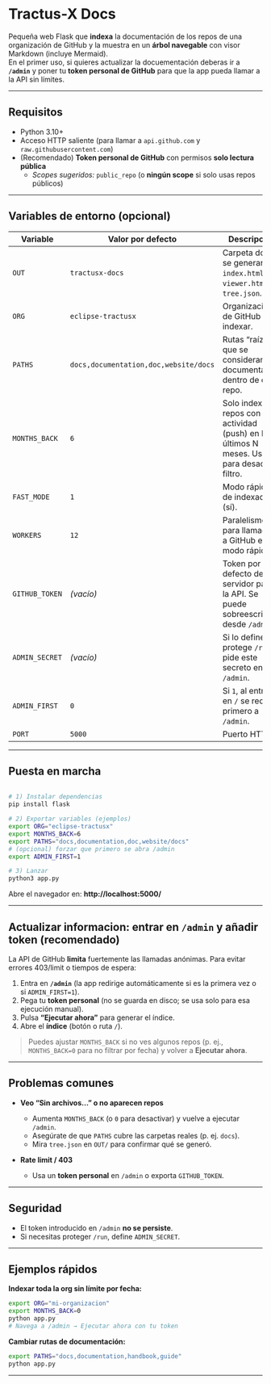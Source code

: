 # Tractus-X Docs 

Pequeña web Flask que **indexa** la documentación de los repos de una organización de GitHub y la muestra en un **árbol navegable** con visor Markdown (incluye Mermaid).  
En el primer uso, si quieres actualizar la docuementación deberas ir a **`/admin`** y poner tu **token personal de GitHub** para que la app pueda llamar a la API sin límites.

---

## Requisitos

- Python 3.10+  
- Acceso HTTP saliente (para llamar a `api.github.com` y `raw.githubusercontent.com`)
- (Recomendado) **Token personal de GitHub** con permisos **solo lectura pública**  
  - *Scopes sugeridos:* `public_repo` (o **ningún scope** si solo usas repos públicos)

---

## Variables de entorno (opcional)

| Variable              | Valor por defecto          | Descripción |
|----------------------|----------------------------|-------------|
| `OUT`                | `tractusx-docs`            | Carpeta donde se generan `index.html`, `viewer.html` y `tree.json`. |
| `ORG`                | `eclipse-tractusx`         | Organización de GitHub a indexar. |
| `PATHS`              | `docs,documentation,doc,website/docs` | Rutas “raíz” que se consideran documentación dentro de cada repo. |
| `MONTHS_BACK`        | `6`                        | Solo indexa repos con actividad (push) en los últimos N meses. Usa `0` para desactivar filtro. |
| `FAST_MODE`          | `1`                        | Modo rápido de indexado (sí). |
| `WORKERS`            | `12`                       | Paralelismo para llamadas a GitHub en modo rápido. |
| `GITHUB_TOKEN`       | *(vacío)*                  | Token por defecto del servidor para la API. Se puede sobreescribir desde `/admin`. |
| `ADMIN_SECRET`       | *(vacío)*                  | Si lo defines, protege `/run` y pide este secreto en `/admin`. |
| `ADMIN_FIRST`        | `0`                        | Si `1`, al entrar en `/` se redirige primero a `/admin`. |
| `PORT`               | `5000`                     | Puerto HTTP. |

---

## Puesta en marcha

```bash

# 1) Instalar dependencias
pip install flask

# 2) Exportar variables (ejemplos)
export ORG="eclipse-tractusx"
export MONTHS_BACK=6
export PATHS="docs,documentation,doc,website/docs"
# (opcional) forzar que primero se abra /admin
export ADMIN_FIRST=1

# 3) Lanzar
python3 app.py
```

Abre el navegador en: **http://localhost:5000/**

---

## Actualizar informacion: entrar en `/admin` y añadir token (recomendado)

La API de GitHub **limita** fuertemente las llamadas anónimas. Para evitar errores 403/limit o tiempos de espera:

1. Entra en **`/admin`** (la app redirige automáticamente si es la primera vez o si `ADMIN_FIRST=1`).  
2. Pega tu **token personal** (no se guarda en disco; se usa solo para esa ejecución manual).  
3. Pulsa **“Ejecutar ahora”** para generar el índice.  
4. Abre el **índice** (botón o ruta `/`).

> Puedes ajustar `MONTHS_BACK` si no ves algunos repos (p. ej., `MONTHS_BACK=0` para no filtrar por fecha) y volver a **Ejecutar ahora**.

---



## Problemas comunes

- **Veo “Sin archivos…” o no aparecen repos**  
  - Aumenta `MONTHS_BACK` (o `0` para desactivar) y vuelve a ejecutar `/admin`.
  - Asegúrate de que `PATHS` cubre las carpetas reales (p. ej. `docs`).
  - Mira `tree.json` en `OUT/` para confirmar qué se generó.

- **Rate limit / 403**  
  - Usa un **token personal** en `/admin` o exporta `GITHUB_TOKEN`.

---

## Seguridad

- El token introducido en `/admin` **no se persiste**.  
- Si necesitas proteger `/run`, define `ADMIN_SECRET`.  

---

## Ejemplos rápidos

**Indexar toda la org sin límite por fecha:**
```bash
export ORG="mi-organizacion"
export MONTHS_BACK=0
python app.py
# Navega a /admin → Ejecutar ahora con tu token
```

**Cambiar rutas de documentación:**
```bash
export PATHS="docs,documentation,handbook,guide"
python app.py
```

---


